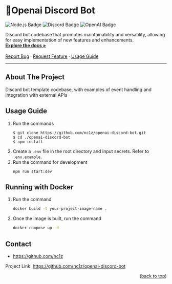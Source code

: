 <a name="readme-top"></a>
<!-- PROJECT LOGO -->
<div align="start">

# 📃Openai Discord Bot
![Node.js Badge](https://img.shields.io/badge/Node.js-393?logo=nodedotjs&logoColor=fff&style=for-the-badge) ![Discord Badge](https://img.shields.io/badge/Discord-5865F2?logo=discord&logoColor=fff&style=for-the-badge) ![OpenAI Badge](https://img.shields.io/badge/OpenAI-412991?logo=openai&logoColor=fff&style=for-the-badge)
  <p align="start">
    Discord bot codebase that promotes maintainability and versatility, allowing for easy implementation of new features and enhancements.
    <br />
    <a href="#about-the-project"><strong>Explore the docs »</strong></a>
    <br />
    <br />
    <a href="https://github.com/nc1z/openai-discord-bot">Report Bug</a>
    ·
    <a href="https://github.com/nc1z/openai-discord-bot">Request Feature</a>
    ·
    <a href="#usage-guide">Usage Guide</a>
  </p>
</div>

<hr/>

<!-- ABOUT THE PROJECT -->
## About The Project

Discord bot template codebase, with examples of event handling and integration with external APIs

<!-- USAGE -->

## Usage Guide

1. Run the commands
    ```
    $ git clone https://github.com/nc1z/openai-discord-bot.git
    $ cd ./openai-discord-bot
    $ npm install
    ```
2. Create a `.env` file in the root directory and input secrets. Refer to `.env.example`.
3. Run the command for development
    ```
    npm run start:dev
    ```

## Running with Docker

1. Run the command

    ```bash
    docker build -t your-project-image-name .
    ```
2. Once the image is built, run the command
    ```bash
    docker-compose up -d
    ```

<!-- CONTACT -->

## Contact

- https://github.com/nc1z

Project Link: https://github.com/nc1z/openai-discord-bot

<p align="right">(<a href="#readme-top">back to top</a>)</p>

